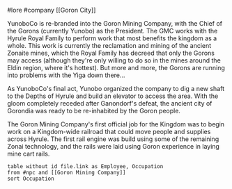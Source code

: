 #lore #company [[Goron City]]

YunoboCo is re-branded into the Goron Mining Company, with the Chief of the Gorons (currently Yunobo) as the President. The GMC works with the Hyrule Royal Family to perform work that most benefits the kingdom as a whole. This work is currently the reclamation and mining of the ancient Zonaite mines, which the Royal Family has decreed that only the Gorons may access (although they're only willing to do so in the mines around the Eldin region, where it's hottest). But more and more, the Gorons are running into problems with the Yiga down there…

As YunoboCo's final act, Yunobo organized the company to dig a new shaft to the Depths of Hyrule and build an elevator to access the area. With the gloom completely receded after Ganondorf's defeat, the ancient city of Gorondia was ready to be re-inhabited by the Goron people.

The Goron Mining Company's first official job for the Kingdom was to begin work on a Kingdom-wide railroad that could move people and supplies across Hyrule. The first rail engine was build using some of the remaining Zonai technology, and the rails were laid using Goron experience in laying mine cart rails.

```dataview
table without id file.link as Employee, Occupation
from #npc and [[Goron Mining Company]]
sort Occupation
```